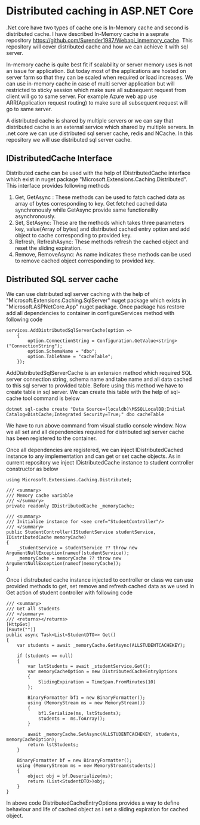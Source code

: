 # Distributed caching in ASP.NET Core
.Net core have two types of cache one is In-Memory cache and second is distributed cache. I have described In-Memory cache in a seprate repository https://github.com/Surender1987/Webapi_inmemory_cache. This repository will cover distributed cache and how we can achieve it with sql server.

In-memory cache is quite best fit if scalability or server memory uses is not an issue for application. But today most of the applications are hosted on server farm so that they can be scaled when required or load increases. We can use in-memory cache in case of multi server application but will restricted to sticky session which make sure all subsequent request from client will go to same server. For example Azure web app use ARR(Application request routing) to make sure all subsequent request will go to same server.

A distributed cache is shared by multiple servers or we can say that distributed cache is an external service which shared by multiple servers. In .net core we can use distributed sql server cache, redis and NCache. In this repository we will use distributed sql server cache.

## IDistributedCache Interface
Distributed cache can be used with the help of IDistributedCache interface which exist in nuget package "Microsoft.Extensions.Caching.Distributed". This interface provides following methods 

1. Get, GetAsync : These methods can be used to fatch cached data as array of bytes corresponding to key. Get fetched cached data synchronously while GetAsync provide same functionality asynchronously.
2. Set, SetAsync: These are the methods which takes three parameters key, value(Array of bytes) and distributed cached entry option and add object to cache corresponding to provided key.
3. Refresh, RefreshAsync: These methods refresh the cached object and reset the sliding expiration.
4. Remove, RemoveAsync: As name indicates these methods can be used to remove cached object corresponding to provided key.

## Distributed SQL server cache
We can use distributed sql server caching with the help of "Microsoft.Extensions.Caching.SqlServer" nuget package which exists in "Microsoft.ASPNetCore.App" nuget package. Once package has restore add all dependencies to container in configureServices method with following code

	services.AddDistributedSqlServerCache(option =>
        {
            option.ConnectionString = Configuration.GetValue<string>("ConnectionString");
            option.SchemaName = "dbo";
            option.TableName = "cacheTable";
        });

AddDistributedSqlServerCache is an extension method which required SQL server connection string, schema name and tabe name and all data cached to this sql server to provided table. Before using this method we have to create table in sql server. We can create this table with the help of sql-cache tool command is below

	dotnet sql-cache create "Data Source=(localdb)\MSSQLLocalDB;Initial Catalog=DistCache;Integrated Security=True;" dbo cacheTable

We have to run above command from visual studio console window. Now we all set and all dependencies required for distributed sql server cache has been registered to the container. 

Once all dependencies are registered, we can inject IDistributedCached instance to any implementation and can get or set cache objects. As in current repository we inject IDistributedCache instance to student controller constructor as below

	using Microsoft.Extensions.Caching.Distributed;
	
	/// <summary>
    /// Memory cache variable
    /// </summary>
    private readonly IDistributedCache _memoryCache;

    /// <summary>
    /// Initialize instance for <see cref="StudentController"/>
    /// </summary>
    public StudentController(IStudentService studentService, IDistributedCache memoryCache)
    {
        _studentService = studentService ?? throw new ArgumentNullException(nameof(studentService));
        _memoryCache = memoryCache ?? throw new ArgumentNullException(nameof(memoryCache));
    }

Once i distrubuted cache instance injected to controller or class we can use provided methods to get, set remove and refresh cached data as we used in Get action of student controller with following code 

	/// <summary>
    /// Get all students
    /// </summary>
    /// <returns></returns>
    [HttpGet]
    [Route("")]
    public async Task<List<StudentDTO>> Get()
    {
        var students = await _memoryCache.GetAsync(ALLSTUDENTCACHEKEY);
            
        if (students == null)
        {
            var lstStudents = await _studentService.Get();
            var memoryCacheOption = new DistributedCacheEntryOptions
            {
                SlidingExpiration = TimeSpan.FromMinutes(10)
            };

            BinaryFormatter bf1 = new BinaryFormatter();
            using (MemoryStream ms = new MemoryStream())
            {
                bf1.Serialize(ms, lstStudents);
                students =  ms.ToArray();
            }

            await _memoryCache.SetAsync(ALLSTUDENTCACHEKEY, students, memoryCacheOption);
            return lstStudents;
        }
            
        BinaryFormatter bf = new BinaryFormatter();
        using (MemoryStream ms = new MemoryStream(students))
        {
            object obj = bf.Deserialize(ms);
            return (List<StudentDTO>)obj;
        }
    }

In above code DistributedCacheEntryOptions provides a way to define behaviour and life of cached object as i set a sliding expiration for cached object.